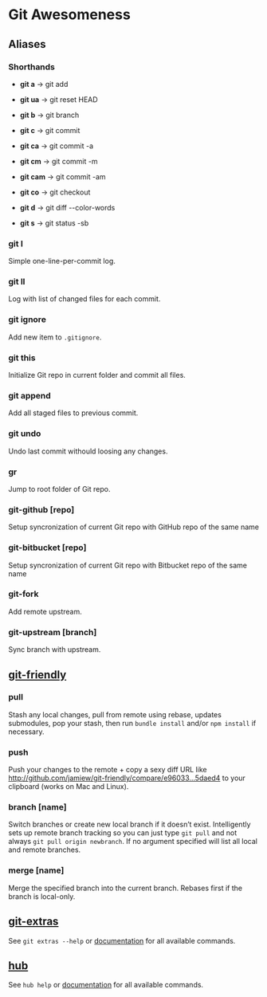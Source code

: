 # Git Awesomeness

## Aliases

### Shorthands

* **git a** → git add

* **git ua** → git reset HEAD

* **git b** → git branch

* **git c** → git commit

* **git ca** → git commit -a

* **git cm** → git commit -m

* **git cam** → git commit -am

* **git co** → git checkout

* **git d** → git diff --color-words

* **git s** → git status -sb

### git l

Simple one-line-per-commit log.

### git ll

Log with list of changed files for each commit.

###	git ignore <file mask>

Add new item to `.gitignore`.

### git this

Initialize Git repo in current folder and commit all files.

### git append

Add all staged files to previous commit.

### git undo

Undo last commit withould loosing any changes.

### gr

Jump to root folder of Git repo.

### git-github [repo]

Setup syncronization of current Git repo with GitHub repo of the same name

### git-bitbucket [repo]

Setup syncronization of current Git repo with Bitbucket repo of the same name

### git-fork <original-author>

Add remote upstream.

### git-upstream [branch]

Sync branch with upstream.


## [git-friendly](https://github.com/jamiew/git-friendly)

### pull

Stash any local changes, pull from remote using rebase, updates submodules, pop your stash, then run `bundle install` and/or `npm install` if necessary.

### push

Push your changes to the remote + copy a sexy diff URL like http://github.com/jamiew/git-friendly/compare/e96033…5daed4 to your clipboard (works on Mac and Linux).

### branch [name]

Switch branches or create new local branch if it doesn’t exist. Intelligently sets up remote branch tracking so you can just type `git pull` and not always `git pull origin newbranch`. If no argument specified will list all local and remote branches.

### merge [name]

Merge the specified branch into the current branch. Rebases first if the branch is local-only.


## [git-extras](https://github.com/visionmedia/git-extras)

See `git extras --help` or [documentation](https://github.com/visionmedia/git-extras/blob/master/Readme.md) for all available commands.


## [hub](https://github.com/defunkt/hub)

See `hub help` or [documentation](http://defunkt.io/hub/hub.1.html) for all available commands.

